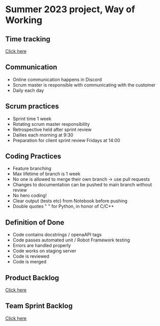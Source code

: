 
# Summer 2023 project, Way of Working

## Time tracking
[Click here](https://docs.google.com/spreadsheets/d/1J1mJxM4wm9pnEoq1daXKhHpsEiAHHjz8Hl4N5ZgT6HM/edit?usp=sharing)

## Communication
- Online communication happens in Discord
- Scrum master is responsible with communicating with the customer
- Daily each day

## Scrum practices
- Sprint time 1 week
- Rotating scrum master responsibility
- Retrospective held after sprint review
- Dailies each morning at 9:30
- Preparation for client sprint review Fridays at 14:00

## Coding Practices
- Feature branching
- Max lifetime of branch is 1 week
- No one is allowed to merge their own branch -> use pull requests
- Changes to documentation can be pushed to main branch without review
- No hero coding!
- Clear output (tests etc) from Notebook before pushing
- Double quotes " " for Python, in honor of C/C++

## Definition of Done
- Code contains docstrings / openaAPI tags
- Code passes automated unit / Robot Framework testing
- Errors are handled properly
- Code works on staging server
- Code is reviewed
- Code is merged

## Product Backlog
[Click here](https://github.com/orgs/TinyMLaas/projects/3/views/1)

## Team Sprint Backlog
[Click here](https://github.com/orgs/TinyMLaas/projects/2/views/1)
